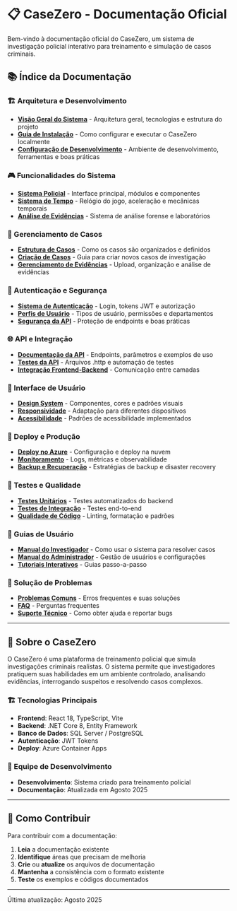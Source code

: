 # 📋 CaseZero - Documentação Oficial

Bem-vindo à documentação oficial do CaseZero, um sistema de investigação policial interativo para treinamento e simulação de casos criminais.

## 📚 Índice da Documentação

### 🏗️ Arquitetura e Desenvolvimento

- [**Visão Geral do Sistema**](./01-system-overview.md) - Arquitetura geral, tecnologias e estrutura do projeto
- [**Guia de Instalação**](./02-installation-guide.md) - Como configurar e executar o CaseZero localmente
- [**Configuração de Desenvolvimento**](./03-development-setup.md) - Ambiente de desenvolvimento, ferramentas e boas práticas

### 🎮 Funcionalidades do Sistema

- [**Sistema Policial**](./04-police-system.md) - Interface principal, módulos e componentes
- [**Sistema de Tempo**](./05-time-system.md) - Relógio do jogo, aceleração e mecânicas temporais
- [**Análise de Evidências**](./06-evidence-analysis.md) - Sistema de análise forense e laboratórios

### 📂 Gerenciamento de Casos

- [**Estrutura de Casos**](./07-case-structure.md) - Como os casos são organizados e definidos
- [**Criação de Casos**](./08-case-creation.md) - Guia para criar novos casos de investigação
- [**Gerenciamento de Evidências**](./09-evidence-management.md) - Upload, organização e análise de evidências

### 🔐 Autenticação e Segurança

- [**Sistema de Autenticação**](./10-authentication.md) - Login, tokens JWT e autorização
- [**Perfis de Usuário**](./11-user-profiles.md) - Tipos de usuário, permissões e departamentos
- [**Segurança da API**](./12-api-security.md) - Proteção de endpoints e boas práticas

### 🌐 API e Integração

- [**Documentação da API**](./13-api-documentation.md) - Endpoints, parâmetros e exemplos de uso
- [**Testes da API**](./14-api-testing.md) - Arquivos .http e automação de testes
- [**Integração Frontend-Backend**](./15-frontend-backend-integration.md) - Comunicação entre camadas

### 🎨 Interface de Usuário

- [**Design System**](./16-design-system.md) - Componentes, cores e padrões visuais
- [**Responsividade**](./17-responsive-design.md) - Adaptação para diferentes dispositivos
- [**Acessibilidade**](./18-accessibility.md) - Padrões de acessibilidade implementados

### 🚀 Deploy e Produção

- [**Deploy no Azure**](./19-azure-deployment.md) - Configuração e deploy na nuvem
- [**Monitoramento**](./20-monitoring.md) - Logs, métricas e observabilidade
- [**Backup e Recuperação**](./21-backup-recovery.md) - Estratégias de backup e disaster recovery

### 🧪 Testes e Qualidade

- [**Testes Unitários**](./22-unit-testing.md) - Testes automatizados do backend
- [**Testes de Integração**](./23-integration-testing.md) - Testes end-to-end
- [**Qualidade de Código**](./24-code-quality.md) - Linting, formatação e padrões

### 📖 Guias de Usuário

- [**Manual do Investigador**](./25-investigator-manual.md) - Como usar o sistema para resolver casos
- [**Manual do Administrador**](./26-admin-manual.md) - Gestão de usuários e configurações
- [**Tutoriais Interativos**](./27-interactive-tutorials.md) - Guias passo-a-passo

### 🔧 Solução de Problemas

- [**Problemas Comuns**](./28-common-issues.md) - Erros frequentes e suas soluções
- [**FAQ**](./29-faq.md) - Perguntas frequentes
- [**Suporte Técnico**](./30-technical-support.md) - Como obter ajuda e reportar bugs

---

## 🎯 Sobre o CaseZero

O CaseZero é uma plataforma de treinamento policial que simula investigações criminais realistas. O sistema permite que investigadores pratiquem suas habilidades em um ambiente controlado, analisando evidências, interrogando suspeitos e resolvendo casos complexos.

### 🏗️ Tecnologias Principais

- **Frontend**: React 18, TypeScript, Vite
- **Backend**: .NET Core 8, Entity Framework
- **Banco de Dados**: SQL Server / PostgreSQL
- **Autenticação**: JWT Tokens
- **Deploy**: Azure Container Apps

### 👥 Equipe de Desenvolvimento

- **Desenvolvimento**: Sistema criado para treinamento policial
- **Documentação**: Atualizada em Agosto 2025

---

## 📝 Como Contribuir

Para contribuir com a documentação:

1. **Leia** a documentação existente
2. **Identifique** áreas que precisam de melhoria
3. **Crie** ou **atualize** os arquivos de documentação
4. **Mantenha** a consistência com o formato existente
5. **Teste** os exemplos e códigos documentados

---

Última atualização: Agosto 2025
